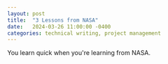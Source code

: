 ```yaml
---
layout: post
title:  "3 Lessons from NASA"
date:   2024-03-26 11:00:00 -0400
categories: technical writing, project management
---
```

You learn quick when you're learning from NASA.
